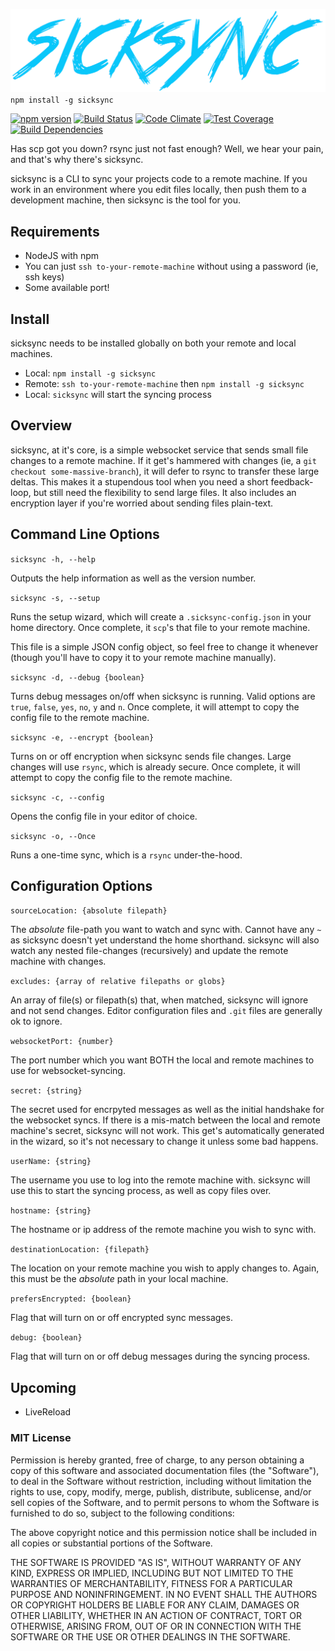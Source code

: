 ![sicksync](https://raw.githubusercontent.com/adnexus/sicksync/master/img/sicksync.png)
`npm install -g sicksync`

[![npm version](https://badge.fury.io/js/sicksync.svg)](http://badge.fury.io/js/sicksync)
[![Build Status](https://travis-ci.org/adnexus/sicksync.svg?branch=tests)](https://travis-ci.org/adnexus/sicksync)
[![Code Climate](https://codeclimate.com/github/adnexus/sicksync/badges/gpa.svg)](https://codeclimate.com/github/adnexus/sicksync)
[![Test Coverage](https://codeclimate.com/github/adnexus/sicksync/badges/coverage.svg)](https://codeclimate.com/github/adnexus/sicksync)
[![Build Dependencies](https://david-dm.org/adnexus/sicksync.png)](https://david-dm.org/adnexus/sicksync)

Has scp got you down? rsync just not fast enough? Well, we hear your pain, and that's why there's sicksync.

sicksync is a CLI to sync your projects code to a remote machine. If you work in an environment where you edit files locally, then push them to a development machine, then sicksync is the tool for you.

## Requirements

- NodeJS with npm
- You can just `ssh to-your-remote-machine` without using a password (ie, ssh keys)
- Some available port!

## Install
sicksync needs to be installed globally on both your remote and local machines.

- Local: `npm install -g sicksync`
- Remote: `ssh to-your-remote-machine` then `npm install -g sicksync`
- Local: `sicksync` will start the syncing process

## Overview
sicksync, at it's core, is a simple websocket service that sends small file changes to a remote machine. If it get's hammered with changes (ie, a `git checkout some-massive-branch`), it will defer to rsync to transfer these large deltas. This makes it a stupendous tool when you need a short feedback-loop, but still need the flexibility to send large files. It also includes an encryption layer if you're worried about sending files plain-text.

## Command Line Options

`sicksync -h, --help`

Outputs the help information as well as the version number.

`sicksync -s, --setup`

Runs the setup wizard, which will create a `.sicksync-config.json` in your home directory. Once complete, it `scp`'s that file to your remote machine.

This file is a simple JSON config object, so feel free to change it whenever (though you'll have to copy it to your remote machine manually).

`sicksync -d, --debug {boolean}`

Turns debug messages on/off when sicksync is running. Valid options are `true`, `false`, `yes`, `no`, `y` and `n`. Once complete, it will attempt to copy the config file to the remote machine.

`sicksync -e, --encrypt {boolean}`

Turns on or off encryption when sicksync sends file changes. Large changes will use `rsync`, which is already secure. Once complete, it will attempt to copy the config file to the remote machine.

`sicksync -c, --config`

Opens the config file in your editor of choice.

`sicksync -o, --Once`

Runs a one-time sync, which is a `rsync` under-the-hood.

## Configuration Options

`sourceLocation: {absolute filepath}`

The *absolute* file-path you want to watch and sync with. Cannot have any `~` as sicksync doesn't yet understand the home shorthand. sicksync will also watch any nested file-changes (recursively) and update the remote machine with changes.

`excludes: {array of relative filepaths or globs}`

An array of file(s) or filepath(s) that, when matched, sicksync will ignore and not send changes. Editor configuration files and `.git` files are generally ok to ignore.

`websocketPort: {number}`

The port number which you want BOTH the local and remote machines to use for websocket-syncing.

`secret: {string}`

The secret used for encrpyted messages as well as the initial handshake for the websocket syncs. If there is a mis-match between the local and remote machine's secret, sicksync will not work. This get's automatically generated in the wizard, so it's not necessary to change it unless some bad happens.

`userName: {string}`

The username you use to log into the remote machine with. sicksync will use this to start the syncing process, as well as copy files over.

`hostname: {string}`

The hostname or ip address of the remote machine you wish to sync with.

`destinationLocation: {filepath}`

The location on your remote machine you wish to apply changes to. Again, this must be the *absolute* path in your local machine.

`prefersEncrypted: {boolean}`

Flag that will turn on or off encrypted sync messages.

`debug: {boolean}`

Flag that will turn on or off debug messages during the syncing process.

## Upcoming

- LiveReload

### MIT License

Permission is hereby granted, free of charge, to any person obtaining a copy
of this software and associated documentation files (the "Software"), to deal
in the Software without restriction, including without limitation the rights
to use, copy, modify, merge, publish, distribute, sublicense, and/or sell
copies of the Software, and to permit persons to whom the Software is
furnished to do so, subject to the following conditions:

The above copyright notice and this permission notice shall be included in
all copies or substantial portions of the Software.

THE SOFTWARE IS PROVIDED "AS IS", WITHOUT WARRANTY OF ANY KIND, EXPRESS OR
IMPLIED, INCLUDING BUT NOT LIMITED TO THE WARRANTIES OF MERCHANTABILITY,
FITNESS FOR A PARTICULAR PURPOSE AND NONINFRINGEMENT. IN NO EVENT SHALL THE
AUTHORS OR COPYRIGHT HOLDERS BE LIABLE FOR ANY CLAIM, DAMAGES OR OTHER
LIABILITY, WHETHER IN AN ACTION OF CONTRACT, TORT OR OTHERWISE, ARISING FROM,
OUT OF OR IN CONNECTION WITH THE SOFTWARE OR THE USE OR OTHER DEALINGS IN
THE SOFTWARE.